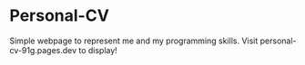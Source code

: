 # Personal-CV

Simple webpage to represent me and my programming skills. Visit personal-cv-91g.pages.dev to display!
